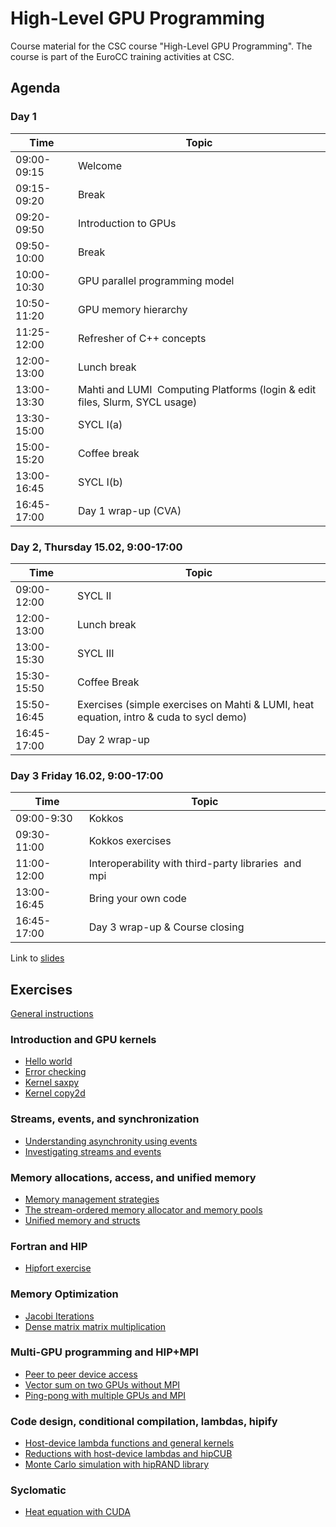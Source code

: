# High-Level GPU Programming

Course material for the CSC course "High-Level GPU Programming". The course is
part of the EuroCC training activities at CSC.

## Agenda

### Day 1

| Time | Topic |
| ---- | ----- |
| 09:00-09:15 | Welcome 
| 09:15-09:20 | Break 
| 09:20-09:50 | Introduction to GPUs
| 09:50-10:00 | Break 
| 10:00-10:30 | GPU parallel programming model
| 10:50-11:20 | GPU memory hierarchy
| 11:25-12:00 | Refresher of C++ concepts
| 12:00-13:00 | Lunch break
| 13:00-13:30 | Mahti and LUMI  Computing Platforms (login & edit files, Slurm, SYCL  usage)
| 13:30-15:00 | SYCL I(a)
| 15:00-15:20 | Coffee break
| 13:00-16:45 | SYCL I(b)
| 16:45-17:00 | Day 1 wrap-up (CVA)

### Day 2, Thursday 15.02, 9:00-17:00

| Time | Topic |
| ---- | ----- |
| 09:00-12:00 | SYCL II
| 12:00-13:00 | Lunch break
| 13:00-15:30 | SYCL III 
| 15:30-15:50 | Coffee Break
| 15:50-16:45 | Exercises (simple exercises on Mahti & LUMI, heat equation, intro & cuda to sycl demo)   
| 16:45-17:00 | Day 2 wrap-up

### Day 3 Friday 16.02, 9:00-17:00

| Time | Topic |
| ---- | ----- |
| 09:00-9:30  | Kokkos 
| 09:30-11:00 | Kokkos exercises
| 11:00-12:00 | Interoperability with third-party libraries  and mpi
| 13:00-16:45 | Bring your own code
| 16:45-17:00 | Day 3 wrap-up & Course closing


Link to [slides](https://kannu.csc.fi/s/gZSBE8DbeEKZjRw)
## Exercises

[General instructions](Exercise_Instructions.md)

### Introduction and GPU kernels

- [Hello world](kernels/01-hello-world)
- [Error checking](kernels/02-error-checking)
- [Kernel saxpy](kernels/03-kernel-saxpy)
- [Kernel copy2d](kernels/04-kernel-copy2d)

### Streams, events, and synchronization

- [Understanding asynchronity using events](streams/01-event-record)
- [Investigating streams and events](streams/02-concurrency)

### Memory allocations, access, and unified memory

- [Memory management strategies](memory/01-prefetch)
- [The stream-ordered memory allocator and memory pools](memory/02-mempools)
- [Unified memory and structs](memory/03-struct)

### Fortran and HIP

- [Hipfort exercise](hipfort)

### Memory Optimization

- [Jacobi Iterations](exercises/sycl/07-jacobi)
- [Dense matrix matrix multiplication](exercises/sycl/04-matrix-matrix-mul)

### Multi-GPU programming and HIP+MPI

- [Peer to peer device access](multi-gpu/01-p2pcopy)
- [Vector sum on two GPUs without MPI](multi-gpu/02-vector-sum)
- [Ping-pong with multiple GPUs and MPI](multi-gpu/03-mpi)

### Code design, conditional compilation, lambdas, hipify

- [Host-device lambda functions and general kernels](lambdas/01-lambda)
- [Reductions with host-device lambdas and hipCUB](lambdas/02-reduction)
- [Monte Carlo simulation with hipRAND library](lambdas/03-hipify)

### Syclomatic
- [Heat equation with CUDA](bonus/heat-equation)
 
